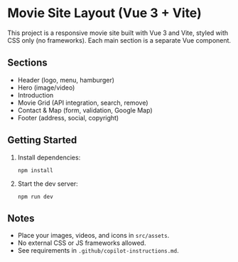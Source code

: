 # Movie Site Layout (Vue 3 + Vite)

This project is a responsive movie site built with Vue 3 and Vite, styled with CSS only (no frameworks). Each main section is a separate Vue component. 

## Sections
- Header (logo, menu, hamburger)
- Hero (image/video)
- Introduction
- Movie Grid (API integration, search, remove)
- Contact & Map (form, validation, Google Map)
- Footer (address, social, copyright)

## Getting Started
1. Install dependencies:
   ```
   npm install
   ```
2. Start the dev server:
   ```
   npm run dev
   ```

## Notes
- Place your images, videos, and icons in `src/assets`.
- No external CSS or JS frameworks allowed.
- See requirements in `.github/copilot-instructions.md`.
